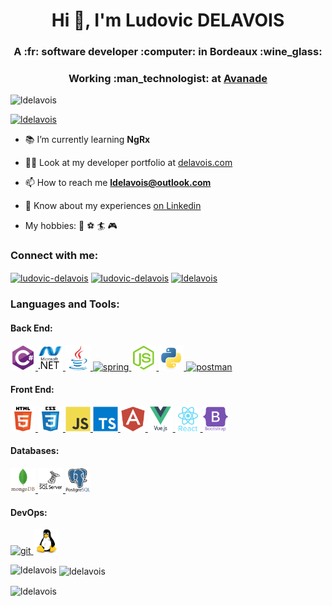 <h1 align="center">Hi 👋, I'm Ludovic DELAVOIS</h1>
<h3 align="center">A :fr: software developer :computer: in Bordeaux :wine_glass:</h3>
<h3 align="center">Working :man_technologist: at <a href="https://www.cis-valley.fr/">Avanade</a></h3>


<p align="left"> 
  <img src="https://komarev.com/ghpvc/?username=ldelavois&label=Profile%20views&color=0e75b6&style=flat" alt="ldelavois" />
</p>


<p align="left"> <a href="https://github.com/ryo-ma/github-profile-trophy"><img src="https://github-profile-trophy.vercel.app/?username=ldelavois" alt="ldelavois" /></a> </p>

<!-- <p align="left"> <a href="https://twitter.com/ludodelavois" target="blank"><img src="https://img.shields.io/twitter/follow/ludodelavois?logo=twitter&style=for-the-badge" alt="ludodelavois" /></a> </p> -->

- :books: I’m currently learning **NgRx**

- 👨‍💻 Look at my developer portfolio at <a href="https://delavois.com" target="_blank">delavois.com</a>

- 📫 How to reach me **ldelavois@outlook.com**
- 📄 Know about my experiences <a href="https://linkedin.com/in/ludovic-delavois" target="_blank">on Linkedin</a>

- My hobbies: :tennis: :soccer: :surfer: :video_game:

<h3 align="left">Connect with me:</h3>
<p align="left">
<!--<a href="https://twitter.com/ludodelavois" target="blank"><img align="center" src="https://cdn.jsdelivr.net/npm/simple-icons@3.0.1/icons/twitter.svg" alt="ludodelavois" height="30" width="40" /></a> -->
<a href="https://linkedin.com/in/ludovic-delavois" target="blank"><img align="center" src="https://cdn.jsdelivr.net/npm/simple-icons@3.0.1/icons/linkedin.svg" alt="ludovic-delavois" height="30" width="40" /></a>
<a href="https://stackoverflow.com/users/ludovic-delavois" target="blank"><img align="center" src="https://cdn.jsdelivr.net/npm/simple-icons@3.0.1/icons/stackoverflow.svg" alt="ludovic-delavois" height="30" width="40" /></a>
  <a href="https://github.com/ldelavois" target="blank"><img align="center" src="https://cdn.jsdelivr.net/npm/simple-icons@3.0.1/icons/github.svg" alt="ldelavois" height="30" width="40" /></a>
</p>

<h3 align="left">Languages and Tools:</h3>
<h4 align="left">Back End:</h4>
  <p align="left">
    <a href="https://www.w3schools.com/cs/" target="_blank"> <img src="https://raw.githubusercontent.com/devicons/devicon/master/icons/csharp/csharp-original.svg" alt="csharp" width="40" height="40"/> </a>
    <a href="https://dotnet.microsoft.com/" target="_blank"> <img src="https://raw.githubusercontent.com/devicons/devicon/master/icons/dot-net/dot-net-original-wordmark.svg" alt="dotnet" width="40" height="40"/> </a>
    <a href="https://www.java.com" target="_blank"> <img src="https://raw.githubusercontent.com/devicons/devicon/master/icons/java/java-original.svg" alt="java" width="40" height="40"/> </a>
    <a href="https://spring.io/" target="_blank"> <img src="https://www.vectorlogo.zone/logos/springio/springio-icon.svg" alt="spring" width="40" height="40"/> </a>
    <a href="https://nodejs.org" target="_blank"> <img src="https://raw.githubusercontent.com/devicons/devicon/master/icons/nodejs/nodejs-original.svg" alt="nodejs" width="40" height="40"/> </a>
    <a href="https://www.python.org" target="_blank"> <img src="https://raw.githubusercontent.com/devicons/devicon/master/icons/python/python-original.svg" alt="python" width="40" height="40"/> </a>
   <a href="https://postman.com" target="_blank"> <img src="https://www.vectorlogo.zone/logos/getpostman/getpostman-icon.svg" alt="postman" width="40" height="40"/> </a>

<h4 align="left">Front End:</h4>
  <p align="left">
    <a href="https://www.w3.org/html/" target="_blank"> <img src="https://raw.githubusercontent.com/devicons/devicon/master/icons/html5/html5-original-wordmark.svg" alt="html5" width="40" height="40"/> </a>  
  <a href="https://www.w3schools.com/css/" target="_blank"> <img src="https://raw.githubusercontent.com/devicons/devicon/master/icons/css3/css3-original-wordmark.svg" alt="css3" width="40" height="40"/> </a>
    <a href="https://developer.mozilla.org/en-US/docs/Web/JavaScript" target="_blank"> <img src="https://raw.githubusercontent.com/devicons/devicon/master/icons/javascript/javascript-original.svg" alt="javascript" width="40" height="40"/> </a>
    <a href="https://www.typescriptlang.org/" target="_blank"> <img src="https://raw.githubusercontent.com/devicons/devicon/master/icons/typescript/typescript-original.svg" alt="typescript" width="40" height="40"/> </a>
    <a href="https://angular.io" target="_blank"> <img src="https://raw.githubusercontent.com/devicons/devicon/master/icons/angularjs/angularjs-plain.svg" alt="angularjs" width="40" height="40"/> </a>
    <a href="https://vuejs.org/" target="_blank"> <img src="https://raw.githubusercontent.com/devicons/devicon/master/icons/vuejs/vuejs-original-wordmark.svg" alt="vuejs" width="40" height="40"/> </a>
      <a href="https://reactjs.org/" target="_blank"> <img src="https://raw.githubusercontent.com/devicons/devicon/master/icons/react/react-original-wordmark.svg" alt="react" width="40" height="40"/> </a>
    <a href="https://getbootstrap.com" target="_blank"> <img src="https://raw.githubusercontent.com/devicons/devicon/master/icons/bootstrap/bootstrap-plain-wordmark.svg" alt="bootstrap" width="40" height="40"/> </a>

  </p>
  
  
<h4 align="left">Databases:</h4>
  <p align="left">
    <a href="https://www.mongodb.com/" target="_blank"> <img src="https://raw.githubusercontent.com/devicons/devicon/master/icons/mongodb/mongodb-original-wordmark.svg" alt="mongodb" width="40" height="40"/> </a>
  <a href="https://www.microsoft.com/en-us/sql-server/sql-server-2019" target="_blank"> <img src="https://github.com/devicons/devicon/blob/master/icons/microsoftsqlserver/microsoftsqlserver-plain-wordmark.svg" alt="mssql" width="40" height="40"/> </a>
  <a href="https://www.postgresql.org" target="_blank"> <img src="https://raw.githubusercontent.com/devicons/devicon/master/icons/postgresql/postgresql-original-wordmark.svg" alt="postgresql" width="40" height="40"/> </a>
  </p>
  
  <h4 align="left">DevOps:</h4>
  <p align="left">
    <a href="https://git-scm.com/" target="_blank"> <img src="https://www.vectorlogo.zone/logos/git-scm/git-scm-icon.svg" alt="git" width="40" height="40"/> </a>
<a href="https://www.linux.org/" target="_blank"> <img src="https://raw.githubusercontent.com/devicons/devicon/master/icons/linux/linux-original.svg" alt="linux" width="40" height="40"/> </a>
  </p>

<p><img align="left" src="https://github-readme-stats.vercel.app/api/top-langs?username=ldelavois&show_icons=true&locale=en&layout=compact" alt="ldelavois" /></p>

<p>&nbsp;<img align="center" src="https://github-readme-stats.vercel.app/api?username=ldelavois&show_icons=true&locale=en" alt="ldelavois" /></p>

<p><img align="center" src="https://github-readme-streak-stats.herokuapp.com/?user=ldelavois&" alt="ldelavois" /></p>
